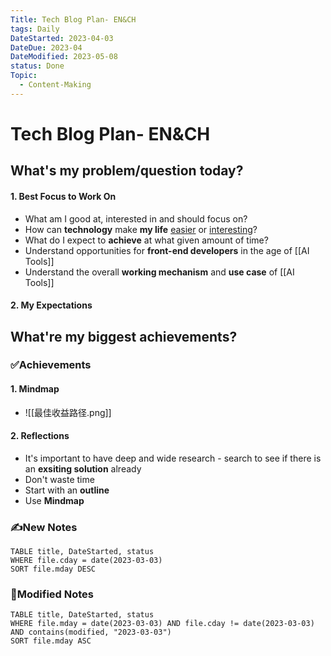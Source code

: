 ```yaml
---
Title: Tech Blog Plan- EN&CH
tags: Daily
DateStarted: 2023-04-03
DateDue: 2023-04
DateModified: 2023-05-08
status: Done
Topic:
  - Content-Making
---
```


# Tech Blog Plan- EN&CH

## What's my problem/question today?

#### 1. Best Focus to Work On

- What am I good at, interested in and should focus on?
- How can **technology** make **my life** <u>easier</u> or <u>interesting</u>?
- What do I expect to **achieve** at what given amount of time?
- Understand opportunities for **front-end developers** in the age of [[AI Tools]]
- Understand the overall **working mechanism** and **use case** of [[AI Tools]]

#### 2. My Expectations

## What're my biggest achievements?

### ✅Achievements

#### 1. Mindmap

- ![[最佳收益路径.png]]

#### 2. Reflections

- It's important to have deep and wide research - search to see if there is an **exsiting solution** already
- Don't waste time
- Start with an **outline**
- Use **Mindmap**

### ✍️New Notes

```dataview
TABLE title, DateStarted, status
WHERE file.cday = date(2023-03-03)
SORT file.mday DESC
```

### 📝Modified Notes

```dataview
TABLE title, DateStarted, status
WHERE file.mday = date(2023-03-03) AND file.cday != date(2023-03-03) AND contains(modified, "2023-03-03")
SORT file.mday ASC
```
